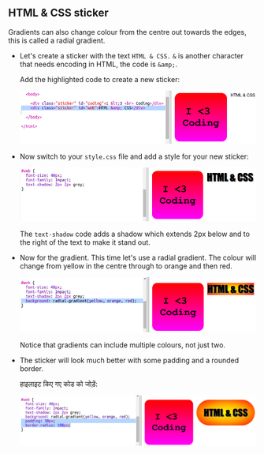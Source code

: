 ## HTML & CSS sticker

Gradients can also change colour from the centre out towards the edges, this is called a radial gradient.

+ Let's create a sticker with the text `HTML & CSS.` `&` is another character that needs encoding in HTML, the code is `&amp;`.
    
    Add the highlighted code to create a new sticker:
    
    ![स्क्रीनशॉट](images/stickers-web-html.png)

+ Now switch to your `style.css` file and add a style for your new sticker:
    
    ![स्क्रीनशॉट](images/stickers-web-font.png)
    
    The `text-shadow` code adds a shadow which extends 2px below and to the right of the text to make it stand out.

+ Now for the gradient. This time let's use a radial gradient. The colour will change from yellow in the centre through to orange and then red.
    
    ![स्क्रीनशॉट](images/stickers-web-gradient.png)
    
    Notice that gradients can include multiple colours, not just two.

+ The sticker will look much better with some padding and a rounded border.
    
    हाइलाइट किए गए कोड को जोड़ें:
    
    ![स्क्रीनशॉट](images/stickers-web-padding.png)